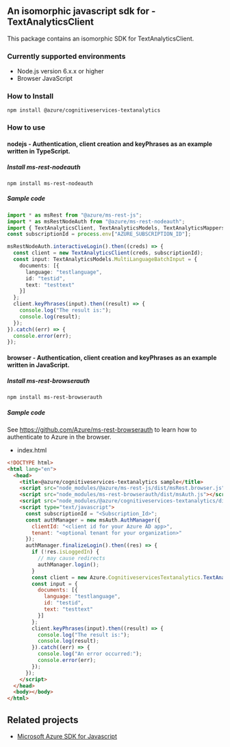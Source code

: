 ## An isomorphic javascript sdk for - TextAnalyticsClient

This package contains an isomorphic SDK for TextAnalyticsClient.

### Currently supported environments

- Node.js version 6.x.x or higher
- Browser JavaScript

### How to Install

```
npm install @azure/cognitiveservices-textanalytics
```

### How to use

#### nodejs - Authentication, client creation and keyPhrases  as an example written in TypeScript.

##### Install ms-rest-nodeauth

```
npm install ms-rest-nodeauth
```

##### Sample code

```ts
import * as msRest from "@azure/ms-rest-js";
import * as msRestNodeAuth from "@azure/ms-rest-nodeauth";
import { TextAnalyticsClient, TextAnalyticsModels, TextAnalyticsMappers } from "@azure/cognitiveservices-textanalytics";
const subscriptionId = process.env["AZURE_SUBSCRIPTION_ID"];

msRestNodeAuth.interactiveLogin().then((creds) => {
  const client = new TextAnalyticsClient(creds, subscriptionId);
  const input: TextAnalyticsModels.MultiLanguageBatchInput = {
    documents: [{
      language: "testlanguage",
      id: "testid",
      text: "testtext"
    }]
  };
  client.keyPhrases(input).then((result) => {
    console.log("The result is:");
    console.log(result);
  });
}).catch((err) => {
  console.error(err);
});
```

#### browser - Authentication, client creation and keyPhrases  as an example written in JavaScript.

##### Install ms-rest-browserauth

```
npm install ms-rest-browserauth
```

##### Sample code

See https://github.com/Azure/ms-rest-browserauth to learn how to authenticate to Azure in the browser.

- index.html
```html
<!DOCTYPE html>
<html lang="en">
  <head>
    <title>@azure/cognitiveservices-textanalytics sample</title>
    <script src="node_modules/@azure/ms-rest-js/dist/msRest.browser.js"></script>
    <script src="node_modules/ms-rest-browserauth/dist/msAuth.js"></script>
    <script src="node_modules/@azure/cognitiveservices-textanalytics/dist/cognitiveservices-textanalytics.js"></script>
    <script type="text/javascript">
      const subscriptionId = "<Subscription_Id>";
      const authManager = new msAuth.AuthManager({
        clientId: "<client id for your Azure AD app>",
        tenant: "<optional tenant for your organization>"
      });
      authManager.finalizeLogin().then((res) => {
        if (!res.isLoggedIn) {
          // may cause redirects
          authManager.login();
        }
        const client = new Azure.CognitiveservicesTextanalytics.TextAnalyticsClient(res.creds, subscriptionId);
        const input = {
          documents: [{
            language: "testlanguage",
            id: "testid",
            text: "testtext"
          }]
        };
        client.keyPhrases(input).then((result) => {
          console.log("The result is:");
          console.log(result);
        }).catch((err) => {
          console.log("An error occurred:");
          console.error(err);
        });
      });
    </script>
  </head>
  <body></body>
</html>
```

## Related projects

- [Microsoft Azure SDK for Javascript](https://github.com/Azure/azure-sdk-for-js)
